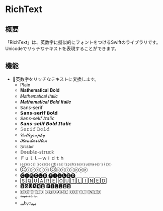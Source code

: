 # RichText

## 概要
「RichText」は、英数字に擬似的にフォントをつけるSwiftのライブラリです。Unicodeでリッチなテキストを表現することができます。

## 機能
- 英数字をリッチなテキストに変換します。
  - Plain
  - 𝐌𝐚𝐭𝐡𝐞𝐦𝐚𝐭𝐢𝐜𝐚𝐥 𝐁𝐨𝐥𝐝
  - 𝑀𝑎𝑡ℎ𝑒𝑚𝑎𝑡𝑖𝑐𝑎𝑙 𝐼𝑡𝑎𝑙𝑖𝑐
  - 𝑴𝒂𝒕𝒉𝒆𝒎𝒂𝒕𝒊𝒄𝒂𝒍 𝑩𝒐𝒍𝒅 𝑰𝒕𝒂𝒍𝒊𝒄
  - 𝖲𝖺𝗇𝗌-𝗌𝖾𝗋𝗂𝖿
  - 𝗦𝗮𝗻𝘀-𝘀𝗲𝗿𝗶𝗳 𝗕𝗼𝗹𝗱
  - 𝘚𝘢𝘯𝘴-𝘴𝘦𝘭𝘪𝘧 𝘐𝘵𝘢𝘭𝘪𝘤
  - 𝙎𝙖𝙣𝙨-𝙨𝙚𝙡𝙞𝙛 𝘽𝙤𝙡𝙙 𝙄𝙩𝙖𝙡𝙞𝙘
  - 𝚂𝚎𝚛𝚒𝚏 𝙱𝚘𝚕𝚍
  - 𝒞𝒶𝓁𝓁𝒾ℊ𝓇𝒶𝓅𝒽𝓎
  - 𝓗𝓪𝓷𝓭𝔀𝓻𝓲𝓽𝓽𝓮𝓷
  - 𝔉𝔯𝔞𝔨𝔱𝔲𝔯
  - 𝔻𝕠𝕦𝕓𝕝𝕖-𝕤𝕥𝕣𝕦𝕔𝕜
  - Ｆｕｌｌ－ｗｉｄｔｈ
  - ⒠⒩⒞⒧⒪⒮⒠⒟ ⒜⒧⒫⒣⒜⒩⒰⒨⒠⒭⒤⒞
  - Ⓒⓘⓡⓒⓛⓔ Ⓞⓤⓣⓛⓘⓝⓔⓓ
  - 🅒🅘🅡🅒🅛🅔 🅕🅘🅛🅛🅔🅓
  - 🅂🅀🅄🄰🅁🄴 🄾🅄🅃🄻🄸🄽🄴🄳
  - 🆂🆀🆄🅰🆁🅴 🅵🅸🅻🅻🅴🅳
  - 🇩‌🇴‌🇹‌🇹‌🇪‌🇩 🇸‌🇶‌🇺‌🇦‌🇷‌🇪 🇴‌🇺‌🇹‌🇱‌🇮‌🇳‌🇪‌🇩
  - ˢᵘᵖᵉʳˢᶜʳⁱᵖᵗ
  - ₛᵤbₛcᵣᵢₚₜ
